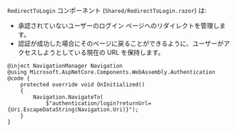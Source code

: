 `RedirectToLogin` コンポーネント (`Shared/RedirectToLogin.razor`) は:

* 承認されていないユーザーのログイン ページへのリダイレクトを管理します。
* 認証が成功した場合にそのページに戻ることができるように、ユーザーがアクセスしようとしている現在の URL を保持します。

```razor
@inject NavigationManager Navigation
@using Microsoft.AspNetCore.Components.WebAssembly.Authentication
@code {
    protected override void OnInitialized()
    {
        Navigation.NavigateTo(
            $"authentication/login?returnUrl={Uri.EscapeDataString(Navigation.Uri)}");
    }
}
```

